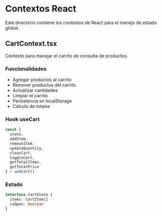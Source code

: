 # Contextos React

Este directorio contiene los contextos de React para el manejo de estado global.

## CartContext.tsx

Contexto para manejar el carrito de consulta de productos.

### Funcionalidades

- Agregar productos al carrito
- Remover productos del carrito
- Actualizar cantidades
- Limpiar el carrito
- Persistencia en localStorage
- Cálculo de totales

### Hook useCart

```typescript
const {
  state,
  addItem,
  removeItem,
  updateQuantity,
  clearCart,
  toggleCart,
  getTotalItems,
  getTotalPrice
} = useCart()
```

### Estado

```typescript
interface CartState {
  items: CartItem[]
  isOpen: boolean
}
```
